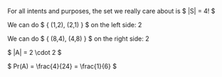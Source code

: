 For all intents and purposes, the set we really care about is $ |S| = 4! $

We can do $ { (1,2), (2,1) } $ on the left side: 2

We can do $ { (8,4), (4,8) } $ on the right side: 2

$ |A| = 2 \cdot 2 $

$ Pr(A) = \frac{4}{24} = \frac{1}{6} $
